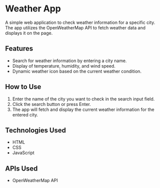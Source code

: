 # Weather App

A simple web application to check weather information for a specific city. The app utilizes the OpenWeatherMap API to fetch weather data and displays it on the page.

## Features

- Search for weather information by entering a city name.
- Display of temperature, humidity, and wind speed.
- Dynamic weather icon based on the current weather condition.

## How to Use

1. Enter the name of the city you want to check in the search input field.
2. Click the search button or press Enter.
3. The app will fetch and display the current weather information for the entered city.

## Technologies Used

- HTML
- CSS
- JavaScript

## APIs Used

- OpenWeatherMap API

